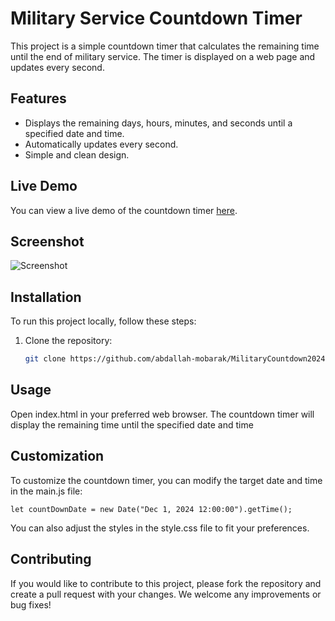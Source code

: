 # Military Service Countdown Timer

This project is a simple countdown timer that calculates the remaining time until the end of military service. The timer is displayed on a web page and updates every second.

## Features

- Displays the remaining days, hours, minutes, and seconds until a specified date and time.
- Automatically updates every second.
- Simple and clean design.

## Live Demo

You can view a live demo of the countdown timer [here](https://abdallah-mobarak.github.io/MilitaryCountdown2024/).

## Screenshot

![Screenshot](Screenshot.png)

## Installation

To run this project locally, follow these steps:

1. Clone the repository:

   ```bash
   git clone https://github.com/abdallah-mobarak/MilitaryCountdown2024.git

## Usage

Open index.html in your preferred web browser.
The countdown timer will display the remaining time until the specified date and time

## Customization

To customize the countdown timer, you can modify the target date and time in the main.js file:

```let countDownDate = new Date("Dec 1, 2024 12:00:00").getTime();```

You can also adjust the styles in the style.css file to fit your preferences.

## Contributing

If you would like to contribute to this project, please fork the repository and create a pull request with your changes. We welcome any improvements or bug fixes!

